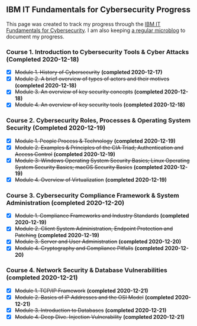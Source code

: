 IBM IT Fundamentals for Cybersecurity Progress
---
This page was created to track my progress through the [IBM IT Fundamentals for Cybersecurity](https://www.ibm.com/training/badge/aa8b45a3-df14-4874-87bc-5b8c1276407e). I am also keeping [a regular microblog](/it-fundamentals-for-cybersecurity) to document my progress.

### Course 1. Introduction to Cybersecurity Tools & Cyber Attacks (Completed 2020-12-18) ###
- [x] ~~Module 1. History of Cybersecurity~~ **(completed 2020-12-17)**
- [x] ~~Module 2. A brief overview of types of actors and their motives~~ **(completed 2020-12-18)**
- [x] ~~Module 3. An overview of key security concepts~~ **(completed 2020-12-18)**
- [x] ~~Module 4. An overview of key security tools~~ **(completed 2020-12-18)**

### Course 2. Cybersecurity Roles, Processes & Operating System Security  (Completed 2020-12-19) ###
- [x] ~~Module 1. People Process & Technology~~ **(completed 2020-12-19)**
- [x] ~~Module 2. Examples & Principles of the CIA Triad; Authentication and Access Control~~ **(completed 2020-12-19)**
- [x] ~~Module 3: Windows Operating System Security Basics; Linux Operating System Security Basics; macOS Security Basics~~ **(completed 2020-12-19)**
- [x] ~~Module 4. Overview of Virtualization~~ **(completed 2020-12-19)**

### Course 3. Cybersecurity Compliance Framework & System Administration (completed 2020-12-20) ###
- [x] ~~Module 1. Compliance Frameworks and Industry Standards~~ **(completed 2020-12-19)**
- [x] ~~Module 2. Client System Administration, Endpoint Protection and Patching~~ **(completed 2020-12-19)**
- [x] ~~Module 3. Server and User Administration~~ **(completed 2020-12-20)**
- [x] ~~Module 4. Cryptography and Compliance Pitfalls~~ **(completed 2020-12-20)**

### Course 4. Network Security & Database Vulnerabilities (completed 2020-12-21) ###
- [x] ~~Module 1. TCP/IP Framework~~ **(completed 2020-12-21)**
- [x] ~~Module 2. Basics of IP Addresses and the OSI Model~~ **(completed 2020-12-21)**
- [x] ~~Module 3. Introduction to Databases~~ **(completed 2020-12-21)**
- [x] ~~Module 4. Deep Dive. Injection Vulnerability~~ **(completed 2020-12-21)**
